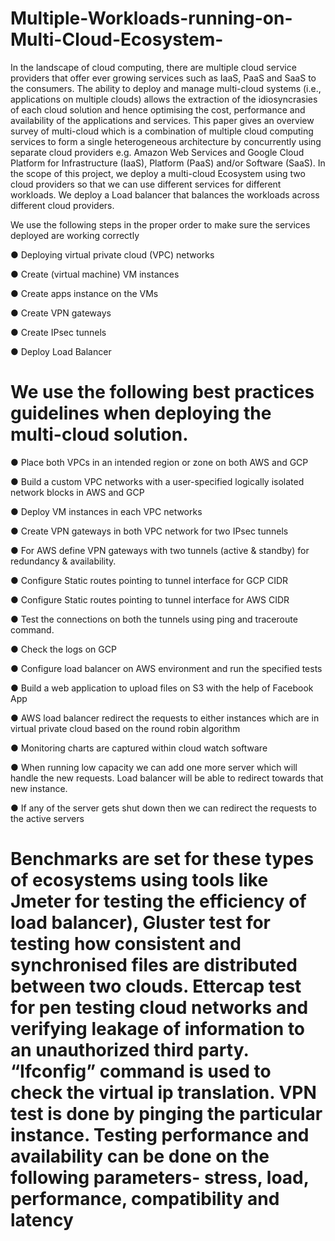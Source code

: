 # Multiple-Workloads-running-on-Multi-Cloud-Ecosystem-
In the landscape of cloud computing, there are multiple cloud service providers that offer ever growing services such as IaaS, PaaS and SaaS to the consumers. The ability to deploy and manage multi-cloud systems (i.e., applications on multiple clouds) allows the extraction of the idiosyncrasies of each cloud solution and hence optimising the cost, performance and availability of the applications and services. This paper gives an overview survey of multi-cloud which is a combination of multiple cloud computing services to form a single heterogeneous architecture by concurrently using separate cloud providers e.g. Amazon Web Services and Google Cloud Platform for Infrastructure (IaaS), Platform (PaaS) and/or Software (SaaS). In the scope of this project, we deploy a multi-cloud Ecosystem using two cloud providers so that we can use different services for different workloads. We deploy a Load balancer that balances the workloads across different cloud providers.

We use the following steps in the proper order to make sure the services deployed are working correctly

●	Deploying virtual private cloud (VPC) networks 

●	Create (virtual machine) VM instances

●	Create apps instance on the VMs

●	Create VPN gateways

●	Create IPsec tunnels

●	Deploy Load Balancer
# We use the following best practices guidelines when deploying the multi-cloud solution.

●	Place both VPCs in an intended region or zone on both AWS and GCP

●	Build a custom VPC networks with a user-specified logically isolated network blocks in AWS and GCP

●	Deploy VM instances in each VPC networks

●	Create VPN gateways in both VPC network for two IPsec tunnels

●	For AWS define VPN gateways with two tunnels (active & standby) for redundancy & availability.

●	Configure Static routes pointing to tunnel interface for GCP CIDR

●	Configure Static routes pointing to tunnel interface for AWS CIDR

●	Test the connections on both the tunnels using ping and traceroute command.

●	Check the logs on GCP

●	Configure load balancer on AWS environment and run the specified tests

●	Build a web application to upload files on S3 with the help of Facebook App

●	AWS load balancer redirect the requests to either instances which are in virtual private cloud based on the round robin 
algorithm

●	Monitoring charts  are captured within cloud watch software

●	When running low capacity we can add one more server which will handle the new requests. Load balancer will be able to 
redirect towards that new instance.

●	If any of the server gets shut down then we can redirect the requests to the active servers

# Benchmarks are set for these types of ecosystems using tools like Jmeter for testing the efficiency of load balancer), Gluster test for testing how consistent and synchronised files are distributed between two clouds. Ettercap test for pen testing cloud networks and verifying leakage of information to an unauthorized third party. “Ifconfig” command is used to check the virtual ip translation. VPN test is done by pinging the particular instance. Testing performance and availability can be done on the following parameters- stress, load, performance, compatibility and latency
